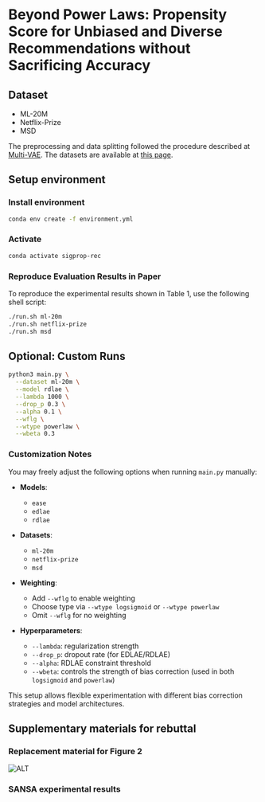# Beyond Power Laws: Propensity Score for Unbiased and Diverse Recommendations without Sacrificing Accuracy

## Dataset

- ML-20M
- Netflix-Prize
- MSD

The preprocessing and data splitting followed the procedure described at [Multi-VAE](https://github.com/dawenl/vae_cf).
The datasets are available at [this page]().

## Setup environment
### Install environment
```bash
conda env create -f environment.yml
```
### Activate
```bash
conda activate sigprop-rec
```

### Reproduce Evaluation Results in Paper
To reproduce the experimental results shown in Table 1, use the following shell script:
```bash
./run.sh ml-20m
./run.sh netflix-prize
./run.sh msd
```

## Optional: Custom Runs

```bash
python3 main.py \
  --dataset ml-20m \
  --model rdlae \
  --lambda 1000 \
  --drop_p 0.3 \
  --alpha 0.1 \
  --wflg \
  --wtype powerlaw \
  --wbeta 0.3
```
 
 ### Customization Notes

You may freely adjust the following options when running `main.py` manually:

- **Models**:
  - `ease`
  - `edlae`
  - `rdlae`

- **Datasets**:
  - `ml-20m`
  - `netflix-prize`
  - `msd`

- **Weighting**:
  - Add `--wflg` to enable weighting
  - Choose type via `--wtype logsigmoid` or `--wtype powerlaw`
  - Omit `--wflg` for no weighting

- **Hyperparameters**:
  - `--lambda`: regularization strength
  - `--drop_p`: dropout rate (for EDLAE/RDLAE)
  - `--alpha`: RDLAE constraint threshold
  - `--wbeta`: controls the strength of bias correction (used in both `logsigmoid` and `powerlaw`)

This setup allows flexible experimentation with different bias correction strategies and model architectures.

## Supplementary materials for rebuttal
### Replacement material for Figure 2
![ALT](https://github.com/cars1015/Recsys2025_Logsigmoid/image/Figure2.png)

### SANSA experimental results


